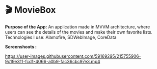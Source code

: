 # 🎬 MovieBox

**Purpose of the App:**
An application made in MVVM architecture, where users can see the details of the movies and make their own favorite lists. Technologies I use: Alamofire, SDWebImage, CoreData

**Screenshoots :**



https://user-images.githubusercontent.com/59169295/215755906-9c19e311-fcd1-4066-a0b9-fac36cbc97e3.mp4

